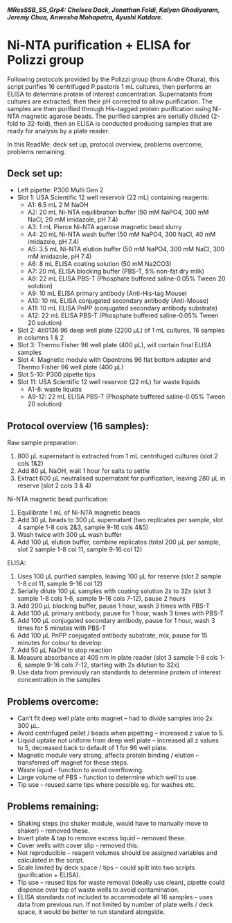 ##### MResSSB_S5_Grp4: Chelsea Dack, Jonathan Foldi, Kalyan Ghadiyaram, Jeremy Chua, Anwesha Mohapatra, Ayushi Katdare.

# Ni-NTA purification + ELISA for Polizzi group

Following protocols provided by the Polizzi group (from Andre Ohara), this script purifies 16 centrifuged P.pastoris 1 mL cultures, then performs an ELISA to determine protein of interest concentration. Supernatants from cultures are extracted, then their pH corrected to allow purification. The samples are then purified through His-tagged protein purification using Ni-NTA magnetic agarose beads. The purified samples are serially diluted (2-fold to 32-fold), then an ELISA is conducted producing samples that are ready for analysis by a plate reader.

In this ReadMe: deck set up, protocol overview, problems overcome, problems remaining.

## Deck set up:
- Left pipette: P300 Multi Gen 2
- Slot 1: USA Scientific 12 well reservoir (22 mL) containing reagents:
  - A1: 6.5 mL 2 M NaOH
  - A2: 20 mL Ni-NTA equilibration buffer (50 mM NaPO4, 300 mM NaCl, 20 mM imidazole, pH 7.4)
  - A3: 1 mL Pierce Ni-NTA agarose magnetic bead slurry
  - A4: 20 mL Ni-NTA wash buffer (50 mM NaPO4, 300 NaCl, 40 mM imidazole, pH 7.4)
  - A5: 3.5 mL Ni-NTA elution buffer (50 mM NaPO4, 300 mM NaCl, 300 mM imidazole, pH 7.4)
  - A6: 8 mL ELISA coating solution (50 mM Na2CO3)
  - A7: 20 mL ELISA blocking buffer (PBS-T, 5% non-fat dry milk)
  - A8: 22 mL ELISA PBS-T (Phosphate buffered saline-0.05% Tween 20 solution)
  - A9: 10 mL ELISA primary antibody (Anti-His-tag Mouse)
  - A10: 10 mL ELISA conjugated secondary antibody (Anti-Mouse)
  - A11: 10 mL ELISA PnPP (conjugated secondary antibody substrate)
  - A12: 22 mL ELISA PBS-T (Phosphate buffered saline-0.05% Tween 20 solution)
- Slot 2: 4ti0136 96 deep well plate (2200 µL) of 1 mL cultures, 16 samples in columns 1 & 2
- Slot 3: Thermo Fisher 96 well plate (400 µL), will contain final ELISA samples
- Slot 4: Magnetic module with Opentrons 96 flat bottom adapter and Thermo Fisher 96 well plate (400 µL)
- Slot 5-10: P300 pipette tips
- Slot 11: USA Scientific 12 well reservoir (22 mL) for waste liquids
  - A1-8: waste liquids
  - A9-12: 22 mL ELISA PBS-T (Phosphate buffered saline-0.05% Tween 20 solution)

## Protocol overview (16 samples): 
Raw sample preparation:
  1. 800 µL supernatant is extracted from 1 mL centrifuged cultures (slot 2 cols 1&2)
  2. Add 80 µL NaOH, wait 1 hour for salts to settle
  3. Extract 600 µL neutralised supernatant for purification, leaving 280 µL in reserve (slot 2 cols 3 & 4)

Ni-NTA magnetic bead purification:
  1. Equilibrate 1 mL of Ni-NTA magnetic beads
  2. Add 30 µL beads to 300 µL supernatant (two replicates per sample, slot 4 sample 1-8 cols 2&3, sample 9-16 cols 4&5)
  3. Wash twice with 300 µL wash buffer
  4. Add 100 µL elution buffer, combine replicates (total 200 µL per sample, slot 2 sample 1-8 col 11, sample 9-16 col 12)

ELISA:
  1. Uses 100 µL purified samples, leaving 100 µL for reserve (slot 2 sample 1-8 col 11, sample 9-16 col 12)
  2. Serially dilute 100 µL samples with coating solution 2x to 32x (slot 3 sample 1-8 cols 1-6, sample 9-16 cols 7-12), pause 2 hours
  4. Add 200 µL blocking buffer, pause 1 hour, wash 3 times with PBS-T
  5. Add 100 µL primary antibody, pause for 1 hour, wash 3 times with PBS-T
  6. Add 100 µL conjugated secondary antibody, pause for 1 hour, wash 3 times for 5 minutes with PBS-T
  7. Add 100 µL PnPP conjugated antibody substrate, mix, pause for 15 minutes for colour to develop
  8. Add 50 µL NaOH to stop reaction
  9. Measure absorbance at 405 nm in plate reader (slot 3 sample 1-8 cols 1-6, sample 9-16 cols 7-12, starting with 2x dilution to 32x)
  10. Use data from previously ran standards to determine protein of interest concentration in the samples

## Problems overcome:
- Can’t fit deep well plate onto magnet – had to divide samples into 2x 300 µL.
-	Avoid centrifuged pellet / beads when pipetting – increased z value to 5.
-	Liquid uptake not uniform from deep well plate – increased all z values to 5, decreased back to default of 1 for 96 well plate.
-	Magnetic module very strong, affects protein binding / elution – transferred off magnet for these steps.
-	Waste liquid - function to avoid overflowing.
-	Large volume of PBS - function to determine which well to use.
-	Tip use – reused same tips where possible eg. for washes etc.

## Problems remaining:
- Shaking steps (no shaker module, would have to manually move to shaker) – removed these.
-	Invert plate & tap to remove excess liquid – removed these.
-	Cover wells with cover slip - removed this.
-	Not reproducible – reagent volumes should be assigned variables and calculated in the script.
-	Scale limited by deck space / tips – could split into two scripts (purification + ELISA).
-	Tip use – reused tips for waste removal (ideally use clean), pipette could dispense over top of waste wells to avoid contamination.
-	ELISA standards not included to accommodate all 16 samples – uses data from previous run. If not limited by number of plate wells / deck space, it would be better to run standard alongside.
